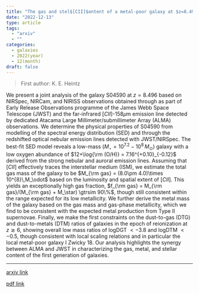 ```yaml
---
title: "The gas and stel$[CII]$ontent of a metal-poor galaxy at $z=8.496$ revealed by JWST and ALMA"
date: "2022-12-13"
type: article
tags:
  - "arxiv"
  - ""
categories:
  - galaxies
  - 2022(year)
  - 12(month)
draft: false
---
```


> First author: K. E. Heintz

 We present a joint analysis of the galaxy S04590 at $z=8.496$ based on
NIRSpec, NIRCam, and NIRISS observations obtained through as part of Early
Release Observations programme of the James Webb Space Telescope (JWST) and the
far-infrared $[CII]$-$158\mu$m emission line detected by dedicated Atacama Large
Millimeter/submillimeter Array (ALMA) observations. We determine the physical
properties of S04590 from modelling of the spectral energy distribution (SED)
and through the redshifted optical nebular emission lines detected with
JWST/NIRSpec. The best-fit SED model reveals a low-mass ($M_\star =
10^{7.2}-10^{8}\,M_{\odot}$) galaxy with a low oxygen abundance of $12+\log{\rm
(O/H)} = 7.16^{+0.10}_{-0.12}$ derived from the strong nebular and auroral
emission lines. Assuming that $[CII]$ effectively traces the interstellar medium
(ISM), we estimate the total gas mass of the galaxy to be $M_{\rm gas} =
(8.0\pm 4.0)\times 10^{8}\,M_\odot$ based on the luminosity and spatial extent
of $[CII]$. This yields an exceptionally high gas fraction, $f_{\rm gas} = M_{\rm
gas}/(M_{\rm gas} + M_\star) \gtrsim 90\%$, though still consistent within the
range expected for its low metallicity. We further derive the metal mass of the
galaxy based on the gas mass and gas-phase metallicity, which we find to be
consistent with the expected metal production from Type II supernovae. Finally,
we make the first constraints on the dust-to-gas (DTG) and dust-to-metals (DTM)
ratios of galaxies in the epoch of reionization at $z\gtrsim 6$, showing
overall low mass ratios of logDGT $<-3.8$ and logDTM $<-0.5$, though consistent
with local scaling relations and in particular the local metal-poor galaxy I
Zwicky 18. Our analysis highlights the synergy between ALMA and JWST in
characterizing the gas, metal, and stellar content of the first generation of
galaxies.

---
[arxiv link](http://arxiv.org/abs/2212.06877v1)

[pdf link](http://arxiv.org/pdf/2212.06877v1)